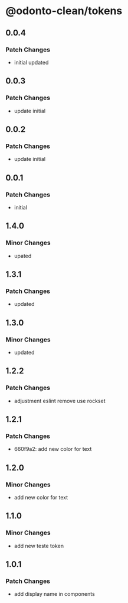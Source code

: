 # @odonto-clean/tokens

## 0.0.4

### Patch Changes

- initial updated

## 0.0.3

### Patch Changes

- update initial

## 0.0.2

### Patch Changes

- update initial

## 0.0.1

### Patch Changes

- initial

## 1.4.0

### Minor Changes

- upated

## 1.3.1

### Patch Changes

- updated

## 1.3.0

### Minor Changes

- updated

## 1.2.2

### Patch Changes

- adjustment eslint remove use rockset

## 1.2.1

### Patch Changes

- 660f9a2: add new color for text

## 1.2.0

### Minor Changes

- add new color for text

## 1.1.0

### Minor Changes

- add new teste token

## 1.0.1

### Patch Changes

- add display name in components
